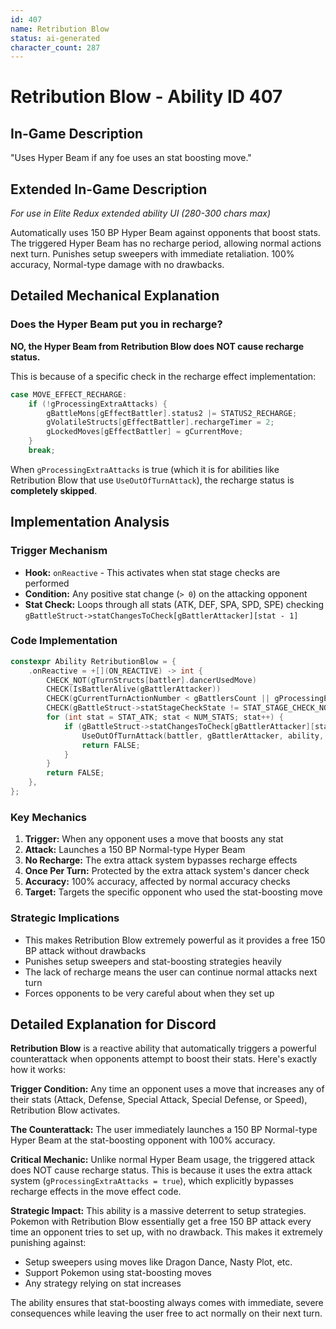 ```yaml
---
id: 407
name: Retribution Blow
status: ai-generated
character_count: 287
---
```


# Retribution Blow - Ability ID 407

## In-Game Description
"Uses Hyper Beam if any foe uses an stat boosting move."

## Extended In-Game Description
*For use in Elite Redux extended ability UI (280-300 chars max)*

Automatically uses 150 BP Hyper Beam against opponents that boost stats. The triggered Hyper Beam has no recharge period, allowing normal actions next turn. Punishes setup sweepers with immediate retaliation. 100% accuracy, Normal-type damage with no drawbacks.

## Detailed Mechanical Explanation

### Does the Hyper Beam put you in recharge?

**NO, the Hyper Beam from Retribution Blow does NOT cause recharge status.**

This is because of a specific check in the recharge effect implementation:

```c
case MOVE_EFFECT_RECHARGE:
    if (!gProcessingExtraAttacks) {
        gBattleMons[gEffectBattler].status2 |= STATUS2_RECHARGE;
        gVolatileStructs[gEffectBattler].rechargeTimer = 2;
        gLockedMoves[gEffectBattler] = gCurrentMove;
    }
    break;
```

When `gProcessingExtraAttacks` is true (which it is for abilities like Retribution Blow that use `UseOutOfTurnAttack`), the recharge status is **completely skipped**.

## Implementation Analysis

### Trigger Mechanism
- **Hook:** `onReactive` - This activates when stat stage checks are performed
- **Condition:** Any positive stat change (`> 0`) on the attacking opponent
- **Stat Check:** Loops through all stats (ATK, DEF, SPA, SPD, SPE) checking `gBattleStruct->statChangesToCheck[gBattlerAttacker][stat - 1]`

### Code Implementation
```cpp
constexpr Ability RetributionBlow = {
    .onReactive = +[](ON_REACTIVE) -> int {
        CHECK_NOT(gTurnStructs[battler].dancerUsedMove)
        CHECK(IsBattlerAlive(gBattlerAttacker))
        CHECK(gCurrentTurnActionNumber < gBattlersCount || gProcessingExtraAttacks)
        CHECK(gBattleStruct->statStageCheckState != STAT_STAGE_CHECK_NOT_NEEDED)
        for (int stat = STAT_ATK; stat < NUM_STATS; stat++) {
            if (gBattleStruct->statChangesToCheck[gBattlerAttacker][stat - 1] > 0) {
                UseOutOfTurnAttack(battler, gBattlerAttacker, ability, MOVE_HYPER_BEAM, 0);
                return FALSE;
            }
        }
        return FALSE;
    },
};
```

### Key Mechanics
1. **Trigger:** When any opponent uses a move that boosts any stat
2. **Attack:** Launches a 150 BP Normal-type Hyper Beam 
3. **No Recharge:** The extra attack system bypasses recharge effects
4. **Once Per Turn:** Protected by the extra attack system's dancer check
5. **Accuracy:** 100% accuracy, affected by normal accuracy checks
6. **Target:** Targets the specific opponent who used the stat-boosting move

### Strategic Implications
- This makes Retribution Blow extremely powerful as it provides a free 150 BP attack without drawbacks
- Punishes setup sweepers and stat-boosting strategies heavily
- The lack of recharge means the user can continue normal attacks next turn
- Forces opponents to be very careful about when they set up


## Detailed Explanation for Discord
**Retribution Blow** is a reactive ability that automatically triggers a powerful counterattack when opponents attempt to boost their stats. Here's exactly how it works:

**Trigger Condition:** Any time an opponent uses a move that increases any of their stats (Attack, Defense, Special Attack, Special Defense, or Speed), Retribution Blow activates.

**The Counterattack:** The user immediately launches a 150 BP Normal-type Hyper Beam at the stat-boosting opponent with 100% accuracy.

**Critical Mechanic:** Unlike normal Hyper Beam usage, the triggered attack does NOT cause recharge status. This is because it uses the extra attack system (`gProcessingExtraAttacks = true`), which explicitly bypasses recharge effects in the move effect code.

**Strategic Impact:** This ability is a massive deterrent to setup strategies. Pokemon with Retribution Blow essentially get a free 150 BP attack every time an opponent tries to set up, with no drawback. This makes it extremely punishing against:
- Setup sweepers using moves like Dragon Dance, Nasty Plot, etc.
- Support Pokemon using stat-boosting moves
- Any strategy relying on stat increases

The ability ensures that stat-boosting always comes with immediate, severe consequences while leaving the user free to act normally on their next turn.